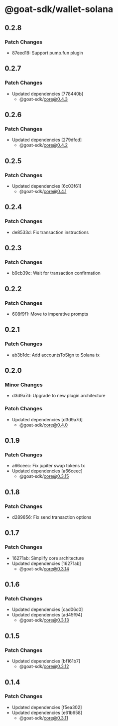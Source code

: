 # @goat-sdk/wallet-solana

## 0.2.8

### Patch Changes

- 87eed18: Support pump.fun plugin

## 0.2.7

### Patch Changes

- Updated dependencies [778440b]
  - @goat-sdk/core@0.4.3

## 0.2.6

### Patch Changes

- Updated dependencies [279dfcd]
  - @goat-sdk/core@0.4.2

## 0.2.5

### Patch Changes

- Updated dependencies [6c03f61]
  - @goat-sdk/core@0.4.1

## 0.2.4

### Patch Changes

- de8533d: Fix transaction instructions

## 0.2.3

### Patch Changes

- b9cb39c: Wait for transaction confirmation

## 0.2.2

### Patch Changes

- 608f9f1: Move to imperative prompts

## 0.2.1

### Patch Changes

- ab3b1dc: Add accountsToSign to Solana tx

## 0.2.0

### Minor Changes

- d3d9a7d: Upgrade to new plugin architecture

### Patch Changes

- Updated dependencies [d3d9a7d]
  - @goat-sdk/core@0.4.0

## 0.1.9

### Patch Changes

- a66ceec: Fix jupiter swap tokens tx
- Updated dependencies [a66ceec]
  - @goat-sdk/core@0.3.15

## 0.1.8

### Patch Changes

- d289856: Fix send transaction options

## 0.1.7

### Patch Changes

- 16271ab: Simplify core architecture
- Updated dependencies [16271ab]
  - @goat-sdk/core@0.3.14

## 0.1.6

### Patch Changes

- Updated dependencies [cad06c0]
- Updated dependencies [ad45f94]
  - @goat-sdk/core@0.3.13

## 0.1.5

### Patch Changes

- Updated dependencies [bf161b7]
  - @goat-sdk/core@0.3.12

## 0.1.4

### Patch Changes

- Updated dependencies [f5ea302]
- Updated dependencies [e61b658]
  - @goat-sdk/core@0.3.11

